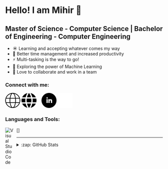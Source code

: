 # Hello! I am Mihir 👋

## Master of Science - Computer Science | Bachelor of Engineering - Computer Engineering

- :sunny: Learning and accepting whatever comes my way
- 🥅 Better time management and increased productivity
- ⚡ Multi-tasking is the way to go!
- 🔭 Exploring the power of Machine Learning
- 👯 Love to collaborate and work in a team

### Connect with me:

[![website](./img/globe-light.svg)](http://www.mihirbhansali.com#gh-light-mode-only)
[![website](./img/globe-dark.svg)](http://www.mihirbhansali.com#gh-dark-mode-only)
&nbsp;&nbsp;
[![website](./img/linkedin-light.svg)](https://linkedin.com/in/mihirbhansali#gh-light-mode-only)
[![website](./img/linkedin-dark.svg)](https://linkedin.com/in/mihirbhansali#gh-dark-mode-only)
&nbsp;&nbsp;

### Languages and Tools:

[<img align="left" alt="Visual Studio Code" width="26px" src="https://cdn.jsdelivr.net/gh/devicons/devicon/icons/vscode/vscode-original.svg" style="padding-right:10px;" />]

---

<details>
  <summary>:zap: GitHub Stats</summary>

  <img align="left" alt="mihir254's GitHub Stats" src="https://github-readme-stats.vercel.app/api?username=mihir254&show_icons=true&hide_border=false&title_color=ff652f&icon_color=FFE400&bg_color=09131B&text_color=ffffff&border_color=0c1a25" />

</details>

[website]: https://codeSTACKr.com
[linkedin]: https://linkedin.com/in/mihirbhansali/
